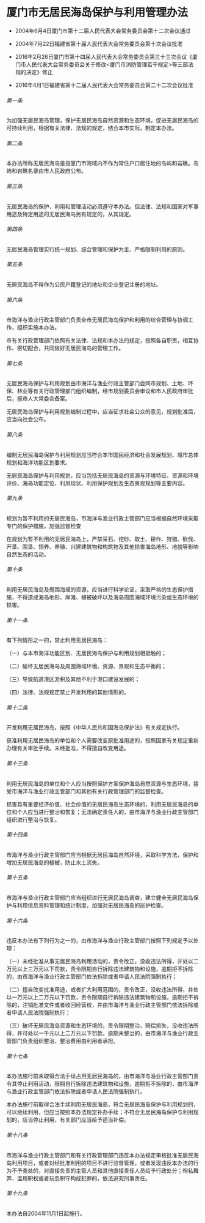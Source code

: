 # 厦门市无居民海岛保护与利用管理办法

- 2004年6月4日厦门市第十二届人民代表大会常务委员会第十二次会议通过

- 2004年7月22日福建省第十届人民代表大会常务委员会第十次会议批准

- 2016年2月26日厦门市第十四届人民代表大会常务委员会第三十三次会议《厦门市人民代表大会常务委员会关于修改<厦门市消防管理若干规定>等三部法规的决定》修正

- 2016年4月1日福建省第十二届人民代表大会常务委员会第二十二次会议批准

<!-- INFO END -->

###### 第一条

为加强无居民海岛管理，保护无居民海岛自然资源和生态环境，促进无居民海岛的可持续利用，根据有关法律、法规的规定，结合本市实际，制定本办法。

###### 第二条

本办法所称无居民海岛是指厦门市海域内不作为常住户口居住地的岛屿和岩礁。岛屿和岩礁名录由市人民政府公布。

###### 第三条

无居民海岛的保护、利用和管理活动必须遵守本办法。但法律、法规和国家对军事用途及特定用途的无居民海岛另有规定的，从其规定。

###### 第四条

无居民海岛管理实行统一规划、综合管理和保护为主、严格限制利用的原则。

###### 第五条

无居民海岛不得作为公民户籍登记的地址和企业登记注册的地址。

###### 第六条

市海洋与渔业行政主管部门负责全市无居民海岛保护和利用的综合管理与协调工作，组织实施本办法。

市有关行政管理部门依照有关法律、法规和本办法的规定，按照各自职责，相互协作、密切配合，共同做好无居民海岛的管理工作。

###### 第七条

无居民海岛保护与利用规划由市海洋与渔业行政主管部门会同市规划、土地、环保、林业等有关行政管理部门组织编制，经市规划委员会审议和市人民政府审批后，报市人大常委会备案。

无居民海岛保护与利用规划编制过程中，应当征求社会公众的意见，规划批准后，应当向社会公布。

###### 第八条

编制无居民海岛保护与利用规划应当符合本市国民经济和社会发展规划、城市总体规划和海洋功能区划要求。

无居民海岛保护与利用规划，应当包括无居民海岛的资源与环境特征、资源和环境评价、海岛功能定位、利用现状、利用保护规划及生态景观规划等主要内容。

###### 第九条

规划为暂不利用的无居民海岛，市海洋与渔业行政主管部门应当根据自然环境采取专门的保护措施，加强监督检查

在规划为暂不利用的无居民海岛上，严禁采石、挖砂、取土、耕作、狩猎、砍伐、开垦、围垦、饲养、养殖、兴建建筑物和构筑物及其他损害海岛地形、地貌等影响自然生态的活动。

###### 第十条

利用无居民海岛及周围海域的资源，应当进行科学论证，采取严格的生态保护措施，不得造成海岛地形、岸滩、植被破坏以及海岛周围海域环境污染或生态环境的损害。

###### 第十一条

有下列情形之一的，禁止利用无居民海岛：

（一）与本市海洋功能区划、无居民海岛保护与利用规划相抵触的；

（二）破坏无居民海岛及周围海域环境、资源、景观和生态平衡的；

（三）导致航道港区淤积及其他不利于港口建设发展的；

（四）法律、法规规定禁止开发利用的其他情形的。

###### 第十二条

开发利用无居民海岛，按照《中华人民共和国海岛保护法》有关规定执行。

获准利用无居民海岛的单位和个人需要改变原批准用途的，按照国家有关规定重新办理有关审批手续。未经批准，不得擅自改变用途。

###### 第十三条

利用无居民海岛的单位和个人应当按照保护方案保护海岛自然资源与生态环境，接受市海洋与渔业行政主管部门和其他有关行政管理部门的监督检查。

损害具有重要经济价值、社会价值的无居民海岛生态环境的，利用无居民海岛的单位和个人应当进行整治和恢复；无法确定责任人的，由市海洋与渔业行政主管部门组织进行整治与恢复。

###### 第十四条

市海洋与渔业行政主管部门应当根据无居民海岛自然环境，采取科学方法，保护和增加无居民海岛的植被，防止水土流失。

###### 第十五条

市海洋与渔业行政主管部门应当组织进行无居民海岛调查，建立健全无居民海岛保护与利用信息资料管理和统计制度，加强对无居民海岛的巡护检查。

###### 第十六条

违反本办法有下列行为之一的，由市海洋与渔业行政主管部门按照下列规定予以处理：

（一）未经批准从事无居民海岛利用活动的，责令改正，没收违法所得，并处以二万元以上三万元以下罚款，责令限期自行拆除违法建筑物和设施，逾期拒不拆除的，由市海洋与渔业行政主管部门依法拆除或者申请人民法院强制执行；

（二）擅自改变批准用途，或者扩大利用范围的，责令改正，没收违法所得，并处以一万元以上二万元以下罚款，责令限期自行拆除违法建筑物和设施，逾期拒不拆除的，注销批准文件或者收回经营权，并由市海洋与渔业行政主管部门依法拆除或者申请人民法院强制执行；

（三）破坏无居民海岛资源和生态环境的，责令限期整治，赔偿损失，没收违法所得，并可处以一千元以上二万元以下罚款。逾期未整治的，由市海洋与渔业行政主管部门负责组织整治，整治费用由利用者承担。

###### 第十七条

本办法施行前未取得合法手续占用无居民海岛的，由市海洋与渔业行政主管部门责令其停止利用活动，限期自行拆除违法建筑物和设施，逾期拒不拆除的，由市海洋与渔业行政主管部门依法拆除或者申请人民法院强制执行。

本办法施行前取得合法手续利用无居民海岛，符合无居民海岛保护与利用规划的，可以继续利用，但应当按照本办法规定补办手续；不符合无居民海岛保护与利用规划的，应当停止利用，有关部门应当给予适当补偿。

###### 第十八条

市海洋与渔业行政主管部门和有关行政管理部门违反本办法规定审核批准无居民海岛利用项目，或者对经批准利用的项目不进行监督管理，或者发现违反本办法的行为不予查处的，对直接负责的主管人员和其他直接责任人员给予行政处分；徇私舞弊、滥用职权或者玩忽职守构成犯罪的，依法追究刑事责任。

###### 第十九条

本办法自2004年11月1日起施行。
